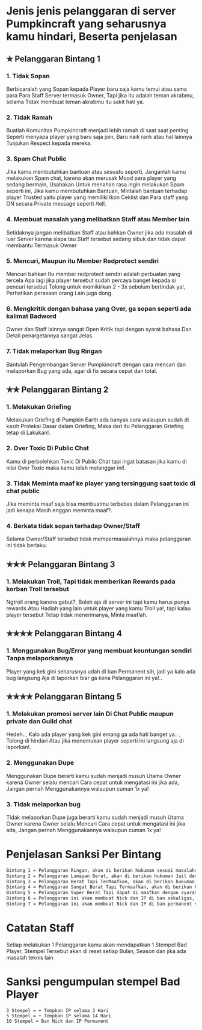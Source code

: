 # Jenis jenis pelanggaran di server Pumpkincraft yang seharusnya kamu hindari, Beserta penjelasan

## ✯ Pelanggaran Bintang 1
### 1. Tidak Sopan
Berbicaralah yang Sopan kepada Player baru saja kamu temui atau sama para
Para Staff Server termasuk Owner, Tapi jika itu adalah teman akrabmu, selama
Tidak membuat teman akrabmu itu sakit hati ya.
### 2. Tidak Ramah
Buatlah Komunitas Pumpkincraft menjadi lebih ramah di saat saat penting
Seperti menyapa player yang baru saja join, Baru naik rank atau hal lainnya
Tunjukan Respect kepada mereka.
### 3. Spam Chat Public
Jika kamu membutuhkan bantuan atau sesuatu seperti, Janganlah kamu melakukan
Spam chat, karena akan merusak Mood para player yang sedang bermain, Usahakan
Untuk menahan rasa ingin melakukan Spam seperti ini, Jika kamu membutuhkan
Bantuan, Mintalah bantuan terhadap player Trusted yaitu player yang memiliki
Ikon Ceklist dan Para staff yang ON secara Private message seperti /tell.
### 4. Membuat masalah yang melibatkan Staff atau Member lain
Setidaknya jangan melibatkan Staff atau bahkan Owner jika ada masalah di luar
Server karena siapa tau Staff tersebut sedang sibuk dan tidak dapat membantu
Termasuk Owner
### 5. Mencuri, Maupun itu Member Redprotect sendiri
Mencuri bahkan Itu member redprotect sendiri adalah perbuatan yang tercela
Apa lagi jika player tersebut sudah percaya banget kepada si pencuri tersebut
Tolong untuk memikirkan 2 - 3x sebelum bertindak ya!, Perhatikan perasaan orang
Lain juga dong.
### 6. Mengkritik dengan bahasa yang Over, ga sopan seperti ada kalimat Badword
Owner dan Staff lainnya sangat Open Kritik tapi dengan syarat bahasa
Dan Detail penargetannya sangat Jelas.
### 7. Tidak melaporkan Bug Ringan
Bantulah Pengembangan Server Pumpkincraft dengan cara mencari dan melaporkan
Bug yang ada, agar di fix secara cepat dan total.


## ✯✯ Pelanggaran Bintang 2
### 1. Melakukan Griefing
Melakukan Griefing di Pumpkin Earth ada banyak cara walaupun sudah di kasih
Proteksi Dasar dalam Griefing, Maka dari itu Pelanggaran Griefing tetap di
Lakukan!.
### 2. Over Toxic Di Public Chat
Kamu di perbolehkan Toxic Di Public Chat tapi ingat batasan jika kamu di nilai
Over Toxic maka kamu telah melanggar ini!.
### 3. Tidak Meminta maaf ke player yang tersinggung saat toxic di chat public
Jika meminta maaf saja bisa membuatmu terbebas dalam Pelanggaran ini jadi kenapa
Masih enggan meminta maaf?.
### 4. Berkata tidak sopan terhadap Owner/Staff
Selama Owner/Staff tersebut tidak mempermasalahnya maka pelanggaran ini tidak berlaku.


## ✯✯✯ Pelanggaran Bintang 3
### 1. Melakukan Troll, Tapi tidak memberikan Rewards pada korban Troll tersebut
Ngtroll orang karena gabut?, Boleh aja di server ini tapi kamu harus punya rewards
Atau Hadiah yang lain untuk player yang kamu Troll ya!, tapi kalau player tersebut
Tetap tidak menerimanya, Minta maaflah.


## ✯✯✯✯ Pelanggaran Bintang 4
### 1. Menggunakan Bug/Error yang membuat keuntungan sendiri Tanpa melaporkannya
Player yang kek gini seharusnya udah di ban Permanent sih, jadi ya kalo ada bug langsung
Aja di laporkan biar ga kena Pelanggaran ini ya!..


## ✯✯✯✯ Pelanggaran Bintang 5
### 1. Melakukan promosi server lain Di Chat Public maupun private dan Guild chat
Hedeh.., Kalo ada player yang kek gini emang ga ada hati banget ya.. , Tolong di hindari
Atau jika menemukan player seperti ini langsung aja di laporkan!.
### 2. Menggunakan Dupe
Menggunakan Dupe berarti kamu sudah menjadi musuh Utama Owner karena Owner selalu mencari
Cara cepat untuk mengatasi ini jika ada, Jangan pernah Menggunakannya walaupun cuman 1x ya!
### 3. Tidak melaporkan bug
Tidak melaporkan Dupe juga berarti kamu sudah menjadi musuh Utama Owner karena Owner selalu 
Mencari Cara cepat untuk mengatasi ini jika ada, Jangan pernah Menggunakannya walaupun cuman
1x ya!

# Penjelasan Sanksi Per Bintang
```vb
Bintang 1 = Pelanggaran Ringan, akan di berikan hukuman sesuai masalahnya
Bintang 2 = Pelanggaran Lumayan Berat, akan di berikan hukuman Jail dengan waktu sesuai dengan masalahnya (<24 Jam)
Bintang 3 = Pelanggaran Berat Tapi TerMaafkan, akan di berikan hukuman Tempban dengan waktu sesuai dengan masalahnya (<7 hari)
Bintang 4 = Pelanggaran Sangat Berat Tapi Termaafkan, akan di berikan hukuman Tempban dengan waktu sesuai dengan masalahnya (<30 hari), Dan akan di reset hal berharga dari akunnya
Bintang 5 = Pelanggaran Super Berat Tapi dapat di maafkan dengan syarat, akan di berikan hukuman Ban Permanent untuk akunnya sampai syarat di selesaikan
Bintang 6 = Pelanggaran ini akan membuat Nick dan IP di ban sekaligus, Dapat di unban dengan syarat yang telah di tentukan
Bintang 7 = Pelanggaran ini akan membuat Nick dan IP di ban permanent sekaligus
```
# Catatan Staff
Setiap melakukan 1 Pelanggaran kamu akan mendapatkan 1 Stempel Bad Player, Stempel Tersebut akan di reset setiap Bulan, Season dan jika ada masalah teknis lain
# Sanksi pengumpulan stempel Bad Player
```
3 Stempel = + Tempban IP selama 3 Hari
5 Stempel = + Tempban IP selama 14 Hari
10 Stempel = Ban Nick dan IP Permanent
```
